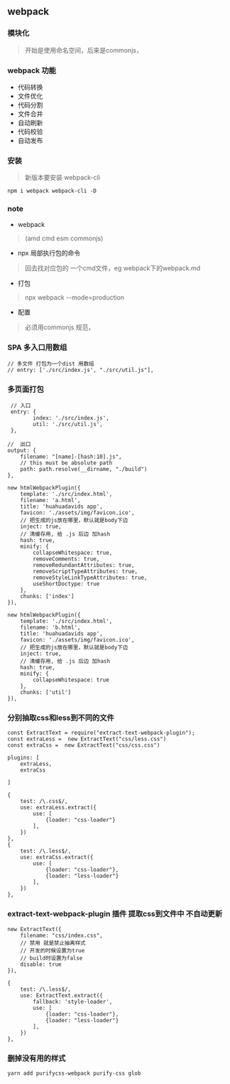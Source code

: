 ## webpack


### 模块化 
> 开始是使用命名空间，后来是commonjs，


### webpack 功能
- 代码转换
- 文件优化
- 代码分割
- 文件合并
- 自动刷新
- 代码校验
- 自动发布 

### 安装
> 新版本要安装 webpack-cli 
```
npm i webpack webpack-cli -D 
```

### note
-  webpack 
> (amd cmd esm commonjs)
-  npx 局部执行包的命令 
> 回去找对应包的 一个cmd文件，eg webpack下的webpack.md 
-  打包
> npx webpack --mode=production 
- 配置
> 必须用commonjs 规范，

### SPA 多入口用数组
```
// 多文件 打包为一个dist 用数组 
// entry: ['./src/index.js', "./src/util.js"],
```

### 多页面打包
```
 // 入口 
 entry: {
        index: './src/index.js',
        util: './src/util.js',
 },

//  出口 
output: {
    filename: "[name]-[hash:10].js",
    // this must be absolute path
    path: path.resolve(__dirname, "./build")
},

new htmlWebpackPlugin({
    template: './src/index.html',
    filename: 'a.html',
    title: 'huahuadavids app',
    favicon: './assets/img/favicon.ico',
    // 把生成的js放在哪里，默认就是body下边
    inject: true,
    // 清缓存用, 给 .js 后边 加hash
    hash: true,
    minify: {
        collapseWhitespace: true,
        removeComments: true,
        removeRedundantAttributes: true,
        removeScriptTypeAttributes: true,
        removeStyleLinkTypeAttributes: true,
        useShortDoctype: true
    },
    chunks: ['index']
}),

new htmlWebpackPlugin({
    template: './src/index.html',
    filename: 'b.html',
    title: 'huahuadavids app',
    favicon: './assets/img/favicon.ico',
    // 把生成的js放在哪里，默认就是body下边
    inject: true,
    // 清缓存用, 给 .js 后边 加hash
    hash: true,
    minify: {
        collapseWhitespace: true
    },
    chunks: ['util']
}),

```
### 分别抽取css和less到不同的文件 

```
const ExtractText = require("extract-text-webpack-plugin"); 
const extraLess =  new ExtractText("css/less.css")
const extraCss =  new ExtractText("css/css.css")

plugins: [
    extraLess,
    extraCss 

]

{
    test: /\.css$/,
    use: extraLess.extract({
        use: [
            {loader: "css-loader"}
        ],
    })
},
{
    test: /\.less$/,
    use: extraCss.extract({
        use: [
            {loader: "css-loader"},
            {loader: "less-loader"}
        ],
    })
},

```
### extract-text-webpack-plugin 插件 提取css到文件中 不自动更新
```
new ExtractText({
    filename: "css/index.css",
    // 禁用 就是禁止抽离样式  
    // 开发的时候设置为true 
    // build时设置为false 
    disable: true  
}),

{
    test: /\.less$/,
    use: ExtractText.extract({
        fallback: 'style-loader',
        use: [
            {loader: "css-loader"},
            {loader: "less-loader"}
        ],
    })
},

```
### 删掉没有用的样式 
```
yarn add purifycss-webpack purify-css glob 


```